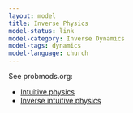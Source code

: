 ```yaml
---
layout: model
title: Inverse Physics
model-status: link
model-category: Inverse Dynamics
model-tags: dynamics
model-language: church
---
```


See probmods.org: 

- [Intuitive physics](https://probmods.org/generative-models.html#example-intuitive-physics)
- [Inverse intuitive physics](https://probmods.org/conditioning.html#example-inverse-intuitive-physics)

